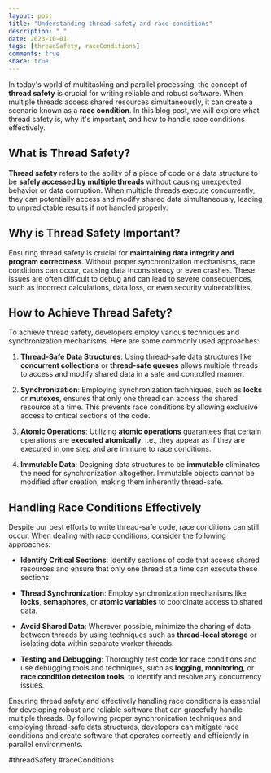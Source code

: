 ```yaml
---
layout: post
title: "Understanding thread safety and race conditions"
description: " "
date: 2023-10-01
tags: [threadSafety, raceConditions]
comments: true
share: true
---
```


In today's world of multitasking and parallel processing, the concept of **thread safety** is crucial for writing reliable and robust software. When multiple threads access shared resources simultaneously, it can create a scenario known as a **race condition**. In this blog post, we will explore what thread safety is, why it's important, and how to handle race conditions effectively.

## What is Thread Safety?
**Thread safety** refers to the ability of a piece of code or a data structure to be **safely accessed by multiple threads** without causing unexpected behavior or data corruption. When multiple threads execute concurrently, they can potentially access and modify shared data simultaneously, leading to unpredictable results if not handled properly.

## Why is Thread Safety Important?
Ensuring thread safety is crucial for **maintaining data integrity and program correctness**. Without proper synchronization mechanisms, race conditions can occur, causing data inconsistency or even crashes. These issues are often difficult to debug and can lead to severe consequences, such as incorrect calculations, data loss, or even security vulnerabilities.

## How to Achieve Thread Safety?
To achieve thread safety, developers employ various techniques and synchronization mechanisms. Here are some commonly used approaches:

1. **Thread-Safe Data Structures**: Using thread-safe data structures like **concurrent collections** or **thread-safe queues** allows multiple threads to access and modify shared data in a safe and controlled manner.

2. **Synchronization**: Employing synchronization techniques, such as **locks** or **mutexes**, ensures that only one thread can access the shared resource at a time. This prevents race conditions by allowing exclusive access to critical sections of the code.

3. **Atomic Operations**: Utilizing **atomic operations** guarantees that certain operations are **executed atomically**, i.e., they appear as if they are executed in one step and are immune to race conditions.

4. **Immutable Data**: Designing data structures to be **immutable** eliminates the need for synchronization altogether. Immutable objects cannot be modified after creation, making them inherently thread-safe.

## Handling Race Conditions Effectively
Despite our best efforts to write thread-safe code, race conditions can still occur. When dealing with race conditions, consider the following approaches:

- **Identify Critical Sections**: Identify sections of code that access shared resources and ensure that only one thread at a time can execute these sections.

- **Thread Synchronization**: Employ synchronization mechanisms like **locks**, **semaphores**, or **atomic variables** to coordinate access to shared data.

- **Avoid Shared Data**: Wherever possible, minimize the sharing of data between threads by using techniques such as **thread-local storage** or isolating data within separate worker threads.

- **Testing and Debugging**: Thoroughly test code for race conditions and use debugging tools and techniques, such as **logging**, **monitoring**, or **race condition detection tools**, to identify and resolve any concurrency issues.

Ensuring thread safety and effectively handling race conditions is essential for developing robust and reliable software that can gracefully handle multiple threads. By following proper synchronization techniques and employing thread-safe data structures, developers can mitigate race conditions and create software that operates correctly and efficiently in parallel environments.

#threadSafety #raceConditions